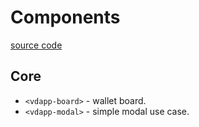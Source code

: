 # Components

[source code](https://github.com/chnejohnson/vue-dapp/tree/main/src/components)

## Core
- `<vdapp-board>` - wallet board.
- `<vdapp-modal>` - simple modal use case.